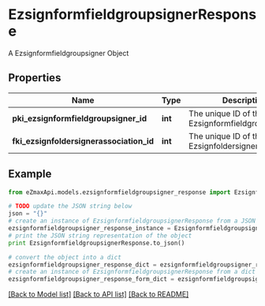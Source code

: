 # EzsignformfieldgroupsignerResponse

A Ezsignformfieldgroupsigner Object

## Properties

Name | Type | Description | Notes
------------ | ------------- | ------------- | -------------
**pki_ezsignformfieldgroupsigner_id** | **int** | The unique ID of the Ezsignformfieldgroupsigner | 
**fki_ezsignfoldersignerassociation_id** | **int** | The unique ID of the Ezsignfoldersignerassociation | 

## Example

```python
from eZmaxApi.models.ezsignformfieldgroupsigner_response import EzsignformfieldgroupsignerResponse

# TODO update the JSON string below
json = "{}"
# create an instance of EzsignformfieldgroupsignerResponse from a JSON string
ezsignformfieldgroupsigner_response_instance = EzsignformfieldgroupsignerResponse.from_json(json)
# print the JSON string representation of the object
print EzsignformfieldgroupsignerResponse.to_json()

# convert the object into a dict
ezsignformfieldgroupsigner_response_dict = ezsignformfieldgroupsigner_response_instance.to_dict()
# create an instance of EzsignformfieldgroupsignerResponse from a dict
ezsignformfieldgroupsigner_response_form_dict = ezsignformfieldgroupsigner_response.from_dict(ezsignformfieldgroupsigner_response_dict)
```
[[Back to Model list]](../README.md#documentation-for-models) [[Back to API list]](../README.md#documentation-for-api-endpoints) [[Back to README]](../README.md)


